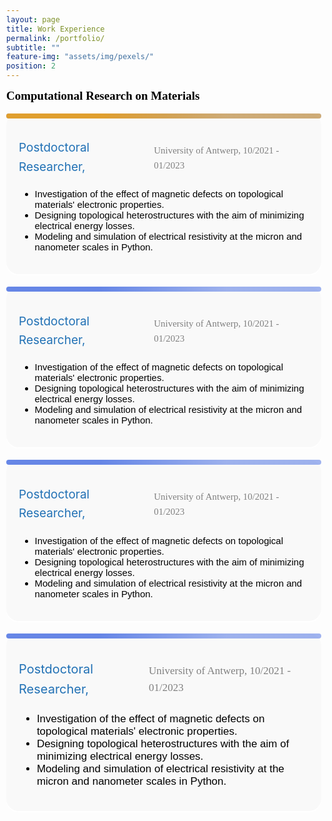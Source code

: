 ```yaml
---
layout: page
title: Work Experience
permalink: /portfolio/
subtitle: ""
feature-img: "assets/img/pexels/"
position: 2
---
```


<style>
    /* Reset default margin and padding */
    body {
        margin: 0;
        padding: 10px;
        background-image: url('assets/img/header/education.jpg');
        background-repeat: no-repeat;
        background-position: center center;
        background-size: cover; /* Ensure the background image covers the entire viewport */
    }

    .textbox {
    background-color: #f9f9f9; */
    border: 20px solid #ddd;
    border-radius: 20px;
    padding: 20px;
    margin-bottom: 20px;
    box-shadow: 0 2px 2px white;
    position: relative; /* Ensure relative positioning for absolute positioning of pseudo-element */
}

.textbox::before {
    content: "";
    position: absolute;
    top: 0;
    left: 0;
    width: 100%; /* Take up the full width of the box */
    height: 8px; /* Thickness of the strip */
    background: linear-gradient(to right, rgba(65, 105, 225, 0.8) 30%, rgba(65, 105, 225, 0.5) 70%); 
    border-radius: 20px 20px 20px 20px; /* Ensure rounded corners on the top */
}
    .textbox h3 {
        color: #333;
        font-size: 24px;
        margin-bottom: 10px;
    }

    .textbox p {
        color: #666;
        font-size: 16px;
        line-height: 1.6;
    }
</style>

<section>
    <div style="display: inline-block; padding-right: 10px;">
        <span style="font-size: 19px; color: black; font-weight: bold; font-family: 'Avenir Next LT Pro';">Computational Research on Materials</span>
    </div>
    <br><br>
 <div class="textbox">
  <div style="margin-left: 0em; margin-top: 0.1em; display: flex; align-items: center; margin-bottom: -15px;">
    <p style="font-size: 19px; color: #2171b5; margin-right: 5px;">Postdoctoral Researcher,</p>
    <p class="italic" style="margin-right: 10px;"><span style="font-family: 'Avenir Next LT Pro'; font-size: 15px; color: gray;">University of Antwerp,</span><span style="font-family: 'Avenir Next LT Pro'; font-size: 15px; color: gray;"> 10/2021 - 01/2023</span></p>
  </div>
  <ul style="font-size: 15px; color: black; font-family: 'Avenir Next LT Pro', sans-serif;">
 <li>Investigation of the effect of magnetic defects on topological materials' electronic properties.</li>
    <li>Designing topological heterostructures with the aim of minimizing electrical energy losses.</li>
    <li>Modeling and simulation of electrical resistivity at the micron and nanometer scales in Python.</li>
</ul>
  <div style="::before; content: ''; position: absolute; top: 0; left: 0; width: 100%; height: 8px; background: linear-gradient(to right, rgba(255, 165, 0, 0.8) 30%, rgba(255, 165, 0, 0.5) 70%); border-radius: 20px 20px 20px 20px;"> </div>
</div>



<div class="textbox">
       
<div style="margin-left: 0em; margin-top: 0.1em; display: flex; align-items: center; margin-bottom: -15px;">
    <p style="font-size: 19px; color: #2171b5; margin-right: 5px;">Postdoctoral Researcher,</p>
    <p class="italic" style="margin-right: 10px;"><span style="font-family: 'Avenir Next LT Pro'; font-size: 15px; color: gray;">University of Antwerp,</span><span style="font-family: 'Avenir Next LT Pro'; font-size: 15px; color: gray;"> 10/2021 - 01/2023</span></p>
</div>
<ul style="font-size: 15px; color: black; font-family: 'Avenir Next LT Pro', sans-serif;">
    <li>Investigation of the effect of magnetic defects on topological materials' electronic properties.</li>
    <li>Designing topological heterostructures with the aim of minimizing electrical energy losses.</li>
    <li>Modeling and simulation of electrical resistivity at the micron and nanometer scales in Python.</li>
</ul>
</div>




<div class="textbox">
       
<div style="margin-left: 0em; margin-top: 0.1em; display: flex; align-items: center; margin-bottom: -15px;">
    <p style="font-size: 19px; color: #2171b5; margin-right: 5px;">Postdoctoral Researcher,</p>
    <p class="italic" style="margin-right: 10px;"><span style="font-family: 'Avenir Next LT Pro'; font-size: 15px; color: gray;">University of Antwerp,</span><span style="font-family: 'Avenir Next LT Pro'; font-size: 15px; color: gray;"> 10/2021 - 01/2023</span></p>
</div>
<ul style="font-size: 15px; color: black; font-family: 'Avenir Next LT Pro', sans-serif;">
    <li>Investigation of the effect of magnetic defects on topological materials' electronic properties.</li>
    <li>Designing topological heterostructures with the aim of minimizing electrical energy losses.</li>
    <li>Modeling and simulation of electrical resistivity at the micron and nanometer scales in Python.</li>
</ul>
</div>


<div class="textbox">
       
<div style="margin-left: 0em; margin-top: 0.1em; display: flex; align-items: center; margin-bottom: -15px;">
    <p style="font-size: 20px; color: #2171b5; margin-right: 5px;">Postdoctoral Researcher,</p>
    <p class="italic" style="margin-right: 10px;"><span style="font-family: 'Avenir Next LT Pro'; font-size: 17px; color: gray;">University of Antwerp,</span><span style="font-family: 'Avenir Next LT Pro'; font-size: 17px; color: gray;"> 10/2021 - 01/2023</span></p>
</div>
<ul style="font-size: 17px; color: black; font-family: 'Avenir Next LT Pro', sans-serif;">
    <li>Investigation of the effect of magnetic defects on topological materials' electronic properties.</li>
    <li>Designing topological heterostructures with the aim of minimizing electrical energy losses.</li>
    <li>Modeling and simulation of electrical resistivity at the micron and nanometer scales in Python.</li>
</ul>
</div>


